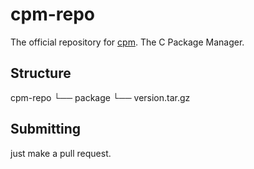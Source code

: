 # cpm-repo

The official repository for [cpm](https://github.com/neoapps-dev/cpm). The C Package Manager.

## Structure

cpm-repo
└── package
    └── version.tar.gz

## Submitting

just make a pull request.
